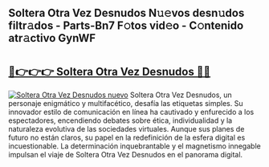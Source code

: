 ## Soltera Otra Vez Desnudos N𝚞𝚎vos desn𝚞dos filtr𝚊dos - Parts-Bn7 F𝚘tos vid𝚎o - C𝚘ntenido atr𝚊ctivo GynWF

# <h2><a href="http://mbcfk8.tromn.icu/?c=Soltera+Otra+Vez+Desnudos">🔗👉👉👉 Soltera Otra Vez Desnudos 🔗🔗</a></h2>

[![Soltera Otra Vez Desnudos nuevo](https://i.imgur.com/pEAQMta.gif)](http://mbcfk8.tromn.icu/?c=Soltera+Otra+Vez+Desnudos)
Soltera Otra Vez Desnudos, un personaje enigmático y multifacético, desafía las etiquetas simples. Su innovador estilo de comunicación en línea ha cautivado y enfurecido a los espectadores, encendiendo debates sobre ética, individualidad y la naturaleza evolutiva de las sociedades virtuales. Aunque sus planes de futuro no están claros, su papel en la redefinición de la esfera digital es incuestionable. La determinación inquebrantable y el magnetismo innegable impulsan el viaje de Soltera Otra Vez Desnudos en el panorama digital.
